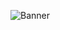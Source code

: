 ![Banner](https://github.com/nagi-desuuu/nagi-desuuu/assets/75596775/cbb0ae22-c4f2-40fb-a87c-def14871195a)
